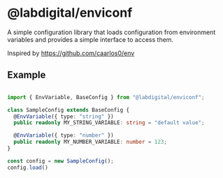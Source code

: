 # @labdigital/enviconf

A simple configuration library that loads configuration from environment
variables and provides a simple interface to access them.

Inspired by https://github.com/caarlos0/env


## Example

```ts

import { EnvVariable, BaseConfig } from "@labdigital/enviconf";

class SampleConfig extends BaseConfig {
  @EnvVariable({ type: "string" })
  public readonly MY_STRING_VARIABLE: string = "default value";

  @EnvVariable({ type: "number" })
  public readonly MY_NUMBER_VARIABLE: number = 123;
}

const config = new SampleConfig();
config.load()
```
